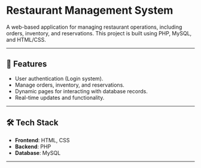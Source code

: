 # Restaurant Management System

A web-based application for managing restaurant operations, including orders, inventory, and reservations. This project is built using PHP, MySQL, and HTML/CSS.

---

## 🚀 Features

- User authentication (Login system).
- Manage orders, inventory, and reservations.
- Dynamic pages for interacting with database records.
- Real-time updates and functionality.

---

## 🛠️ Tech Stack

- **Frontend**: HTML, CSS
- **Backend**: PHP
- **Database**: MySQL

---
